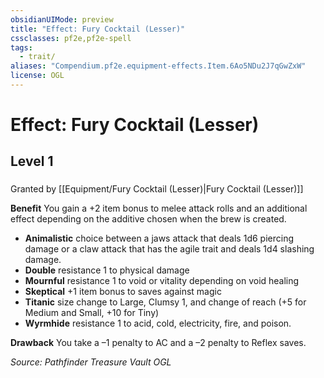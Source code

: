 ```yaml
---
obsidianUIMode: preview
title: "Effect: Fury Cocktail (Lesser)"
cssclasses: pf2e,pf2e-spell
tags:
  - trait/
aliases: "Compendium.pf2e.equipment-effects.Item.6Ao5NDu2J7qGwZxW"
license: OGL
---
```

# Effect: Fury Cocktail (Lesser)
## Level 1
### 






Granted by [[Equipment/Fury Cocktail (Lesser)|Fury Cocktail (Lesser)]]

**Benefit** You gain a +2 item bonus to melee attack rolls and an additional effect depending on the additive chosen when the brew is created.

*   **Animalistic** choice between a jaws attack that deals 1d6 piercing damage or a claw attack that has the agile trait and deals 1d4 slashing damage.
*   **Double** resistance 1 to physical damage
*   **Mournful** resistance 1 to void or vitality depending on void healing
*   **Skeptical** +1 item bonus to saves against magic
*   **Titanic** size change to Large, Clumsy 1, and change of reach (+5 for Medium and Small, +10 for Tiny)
*   **Wyrmhide** resistance 1 to acid, cold, electricity, fire, and poison.

**Drawback** You take a –1 penalty to AC and a –2 penalty to Reflex saves.

*Source: Pathfinder Treasure Vault*
*OGL*